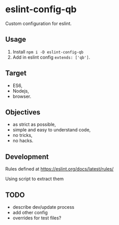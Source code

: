 # eslint-config-qb

Custom configuration for eslint.

## Usage
1. Install `npm i -D eslint-config-qb`
2. Add in eslint config `extends: ['qb']`.

## Target
- ES6,
- Nodejs,
- browser.

## Objectives
- as strict as possible,
- simple and easy to understand code,
- no tricks,
- no hacks.

## Development
Rules defined at https://eslint.org/docs/latest/rules/

Using script to extract them

## TODO
- describe dev/update process
- add other config
- overrides for test files?
